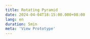 ```yaml
---
title: Rotating Pyramid
date: 2024-04-04T18:15:00.000+08:00
lang: en
duration: 5min
meta: 'View Prototype'
---
```


<Title />

<RotatingPyramid />

